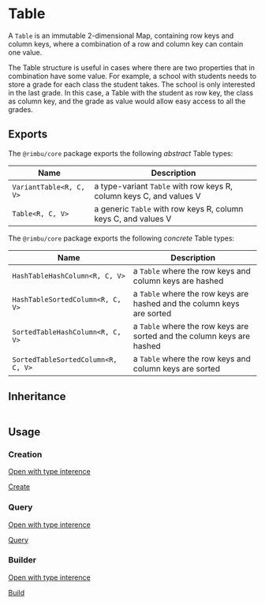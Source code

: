# Table

A `Table` is an immutable 2-dimensional Map, containing row keys and column keys, where a combination of a row and column key can contain one value.

The Table structure is useful in cases where there are two properties that in combination have some value. For example, a school with students needs to store a grade for each class the student takes. The school is only interested in the last grade. In this case, a Table with the student as row key, the class as column key, and the grade as value would allow easy access to all the grades.

## Exports

The `@rimbu/core` package exports the following _abstract_ Table types:

| Name                    | Description                                                         |
| ----------------------- | ------------------------------------------------------------------- |
| `VariantTable<R, C, V>` | a type-variant `Table` with row keys R, column keys C, and values V |
| `Table<R, C, V>`        | a generic `Table` with row keys R, column keys C, and values V      |

The `@rimbu/core` package exports the following _concrete_ Table types:

| Name                               | Description                                                            |
| ---------------------------------- | ---------------------------------------------------------------------- |
| `HashTableHashColumn<R, C, V>`     | a `Table` where the row keys and column keys are hashed                |
| `HashTableSortedColumn<R, C, V>`   | a `Table` where the row keys are hashed and the column keys are sorted |
| `SortedTableHashColumn<R, C, V>`   | a `Table` where the row keys are sorted and the column keys are hashed |
| `SortedTableSortedColumn<R, C, V>` | a `Table` where the row keys and column keys are sorted                |

## Inheritance

<img id="_inheritance"  class="diagram"/>

<script src="table/table.js"></script>

## Usage

### Creation

[Open with type interence](https://codesandbox.io/s/rimbu-sandbox-d4tbk?previewwindow=console&view=split&editorsize=65&moduleview=1&module=/src/table/create.ts ':target=_blank :class=btn')

[Create](https://codesandbox.io/embed/rimbu-sandbox-d4tbk?previewwindow=console&view=split&editorsize=65&codemirror=1&moduleview=1&module=/src/table/create.ts ':include :type=iframe width=100% height=450px')

### Query

[Open with type interence](https://codesandbox.io/s/rimbu-sandbox-d4tbk?previewwindow=console&view=split&editorsize=65&moduleview=1&module=/src/table/query.ts ':target=_blank :class=btn')

[Query](https://codesandbox.io/embed/rimbu-sandbox-d4tbk?previewwindow=console&view=split&editorsize=65&codemirror=1&moduleview=1&module=/src/table/query.ts ':include :type=iframe width=100% height=450px')

### Builder

[Open with type interence](https://codesandbox.io/s/rimbu-sandbox-d4tbk?previewwindow=console&view=split&editorsize=65&moduleview=1&module=/src/table/build.ts ':target=_blank :class=btn')

[Build](https://codesandbox.io/embed/rimbu-sandbox-d4tbk?previewwindow=console&view=split&editorsize=65&codemirror=1&moduleview=1&module=/src/table/build.ts ':include :type=iframe width=100% height=450px')

